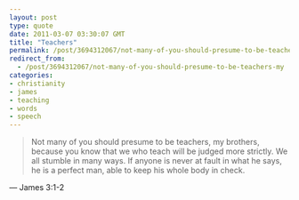 ```yaml
---
layout: post
type: quote
date: 2011-03-07 03:30:07 GMT
title: "Teachers"
permalink: /post/3694312067/not-many-of-you-should-presume-to-be-teachers-my
redirect_from: 
  - /post/3694312067/not-many-of-you-should-presume-to-be-teachers-my
categories:
- christianity
- james
- teaching
- words
- speech
---
```

<blockquote>Not many of you should presume to be teachers, my brothers, because you know that we who teach will be judged more strictly. We all stumble in many ways. If anyone is never at fault in what he says, he is a perfect man, able to keep his whole body in check.</blockquote>
<p>— James 3:1-2</p>